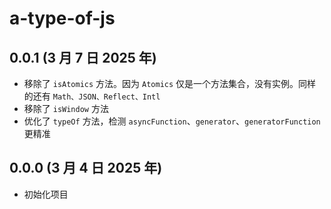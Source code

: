 # a-type-of-js

## 0.0.1 (3 月 7 日 2025 年)

- 移除了 `isAtomics` 方法。因为 `Atomics` 仅是一个方法集合，没有实例。同样的还有 `Math、JSON、Reflect、Intl`
- 移除了 `isWindow` 方法
- 优化了 `typeOf` 方法，检测 `asyncFunction`、`generator`、`generatorFunction` 更精准

## 0.0.0 (3 月 4 日 2025 年)

- 初始化项目
